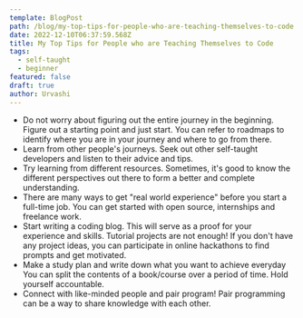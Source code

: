 ```yaml
---
template: BlogPost
path: /blog/my-top-tips-for-people-who-are-teaching-themselves-to-code
date: 2022-12-10T06:37:59.568Z
title: My Top Tips for People who are Teaching Themselves to Code
tags:
  - self-taught
  - beginner
featured: false
draft: true
author: Urvashi
---
```

* Do not worry about figuring out the entire journey in the beginning. Figure out a starting point and just start. You can refer to roadmaps to identify where you are in your journey and where to go from there.
* Learn from other people's journeys. Seek out other self-taught developers and listen to their advice and tips.
* Try learning from different resources. Sometimes, it's good to know the different perspectives out there to form a better and complete understanding.
* There are many ways to get "real world experience" before you start a full-time job. You can get started with open source, internships and freelance work.
* Start writing a coding blog. This will serve as a proof for your experience and skills. Tutorial projects are not enough! If you don't have any project ideas, you can participate in online hackathons to find prompts and get motivated.
* Make a study plan and write down what you want to achieve everyday You can split the contents of a book/course over a period of time. Hold yourself accountable.
* Connect with like-minded people and pair program!
  Pair programming can be a way to share knowledge with each other.
